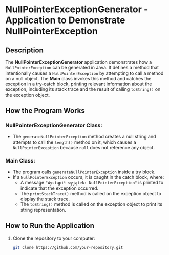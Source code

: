 # NullPointerExceptionGenerator - Application to Demonstrate NullPointerException

## Description
The **NullPointerExceptionGenerator** application demonstrates how a `NullPointerException` can be generated in Java. It defines a method that intentionally causes a `NullPointerException` by attempting to call a method on a null object. The **Main** class invokes this method and catches the exception in a try-catch block, printing relevant information about the exception, including its stack trace and the result of calling `toString()` on the exception object.

## How the Program Works

### **NullPointerExceptionGenerator** Class:
- The `generateNullPointerException` method creates a null string and attempts to call the `length()` method on it, which causes a `NullPointerException` because `null` does not reference any object.

### **Main** Class:
- The program calls `generateNullPointerException` inside a try block.
- If a `NullPointerException` occurs, it is caught in the catch block, where:
    - A message `"Wystąpił wyjątek: NullPointerException"` is printed to indicate that the exception occurred.
    - The `printStackTrace()` method is called on the exception object to display the stack trace.
    - The `toString()` method is called on the exception object to print its string representation.

## How to Run the Application
1. Clone the repository to your computer:
   ```bash
   git clone https://github.com/your-repository.git
